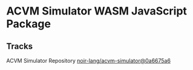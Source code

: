 # ACVM Simulator WASM JavaScript Package

## Tracks

ACVM Simulator Repository [noir-lang/acvm-simulator@0a6675a6](https://github.com/noir-lang/acvm-simulator/tree/0a6675a67d54dd16abb8631905ed79d9b3bb873b)
